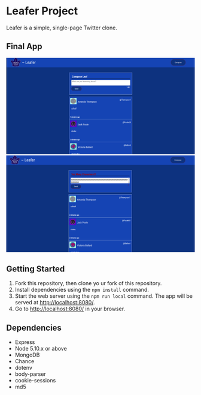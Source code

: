 # Leafer Project

Leafer is a simple, single-page Twitter clone.

## Final App
![Home Page](https://github.com/Cain310/tweeter2.0/blob/master/docs/leafer_pic1.png)
![Home Page](https://github.com/Cain310/tweeter2.0/blob/master/docs/Leafer_pic2.png)

## Getting Started

1. Fork this repository, then clone yo  ur fork of this repository.
2. Install dependencies using the `npm install` command.
3. Start the web server using the `npm run local` command. The app will be served at <http://localhost:8080/>.
4. Go to <http://localhost:8080/> in your browser.

## Dependencies

- Express
- Node 5.10.x or above
- MongoDB
- Chance
- dotenv
- body-parser
- cookie-sessions
- md5

